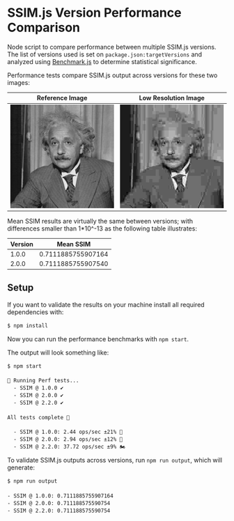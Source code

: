 # SSIM.js Version Performance Comparison

Node script to compare performance between multiple SSIM.js versions. The list of versions used is set on `package.json:targetVersions` and analyzed using [Benchmark.js](https://benchmarkjs.com/) to determine statistical significance.

Performance tests compare SSIM.js output across versions for these two images:

| Reference Image     | Low Resolution Image |
|-------------------- | -------------------- |
| ![](assets/ref.gif) | ![](assets/low.gif)  |

Mean SSIM results are virtually the same between versions; with differences smaller than 1*10^-13 as the following table illustrates:

| Version | Mean SSIM             |
| ------- | --------------------- |
| 1.0.0   | 0.7111885755907164    |
| 2.0.0   | 0.7111885755907540    |

## Setup

If you want to validate the results on your machine install all required dependencies with:

```bash
$ npm install
```

Now you can run the performance benchmarks with `npm start`.

The output will look something like:

```bash
$ npm start

🏁 Running Perf tests...
  - SSIM @ 1.0.0 ✔️
  - SSIM @ 2.0.0 ✔️
  - SSIM @ 2.2.0 ✔️

All tests complete 🎉

  - SSIM @ 1.0.0: 2.44 ops/sec ±21% 🐌
  - SSIM @ 2.0.0: 2.94 ops/sec ±12% 🐌
  - SSIM @ 2.2.0: 37.72 ops/sec ±9% 🏍
```

To validate SSIM.js outputs across versions, run `npm run output`, which will generate:

```bash
$ npm run output

- SSIM @ 1.0.0: 0.7111885755907164
- SSIM @ 2.0.0: 0.711188575590754
- SSIM @ 2.2.0: 0.711188575590754
```
